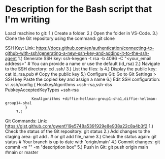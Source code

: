 # Description for the Bash script that I'm writing

Loacl machine to git: 1.) Create a folder.
                      2.) Open the folder in VS-Code.
                      3.) Clone the Git repository using the command: git clone <copy the HTTP URL from the Git repository>

SSH Key: Link: https://docs.github.com/en/authentication/connecting-to-github-with-ssh/generating-a-new-ssh-key-and-adding-it-to-the-ssh-agent
         1.) Generate SSH key: ssh-keygen -t rsa -b 4096 -C "<your_email address>" # You can provide a name or use the default (id_rsa)
         2.) Navigate to the SSH directory: cd .ssh/
         3.) List the files: ls
         4.) Display the public key: cat id_rsa.pub # Copy the public key
         5.) Configure Git: 
                            Go to Git Settings > SSH key
                            Paste the copied key and assign a name
         6.) Edit SSH configuration: vi .ssh/config
             {
                HostkeyAlgorithms +ssh-rsa,ssh-dss
                PubkeyAcceptedKeyTypes +ssh-rsa

                KexAlgorithms +diffie-hellman-group1-sha1,diffie-hellman-group14-sha1
             }
         7.)

Git Commands: Link: https://gist.github.com/gwenf/19e5748a5391929e8e938a22c8a4b3f2
              1.) Check the status of the Git repository: git status
              2.) Add changes to the staging area: git add . # or git add file_name
              3.) Check the status again: git status # Your branch is up to date with 'origin/main'
              4.) Commit changes: git commit -m "<adding message>" -m "description box"
              5.) Push in Git: git push origin main #main or master
